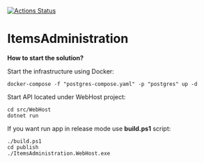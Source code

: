 [![Actions Status](https://github.com/kacper-matuszek/ItemsAdministration/workflows/master/badge.svg)](https://github.com/kacper-matuszek/ItemsAdministration/actions)

# ItemsAdministration

**How to start the solution?**

Start the infrastructure using Docker:
```
docker-compose -f "postgres-compose.yaml" -p "postgres" up -d
```

Start API located under WebHost project:
```
cd src/WebHost
dotnet run
```
If you want run app in release mode use __build.ps1__ script:
```
./build.ps1
cd publish
./ItemsAdministration.WebHost.exe
```